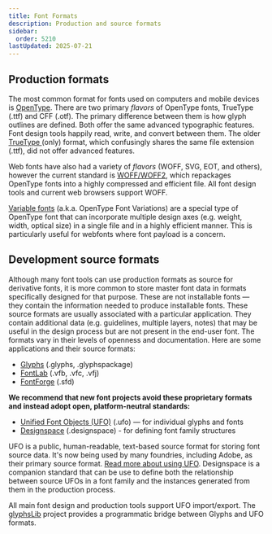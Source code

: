```yaml
---
title: Font Formats
description: Production and source formats
sidebar:
  order: 5210
lastUpdated: 2025-07-21
---
```


## Production formats

The most common format for fonts used on computers and mobile devices is [OpenType][wiki-opentype]. There are two primary _flavors_ of OpenType fonts, TrueType (.ttf) and CFF (.otf). The primary difference between them is how glyph outlines are defined. Both offer the same advanced typographic features. Font design tools happily read, write, and convert between them. The older [TrueType ][wiki-truetype] (only) format, which confusingly shares the same file extension (.ttf), did not offer advanced features.

Web fonts have also had a variety of _flavors_ (WOFF, SVG, EOT, and others), however the current standard is [WOFF/WOFF2][wiki-woff], which repackages OpenType fonts into a highly compressed and efficient file. All font design tools and current web browsers support WOFF.

[Variable fonts][moz-variable-fonts] (a.k.a. OpenType Font Variations) are a special type of OpenType font that can incorporate multiple design axes (e.g. weight, width, optical size) in a single file and in a highly efficient manner. This is particularly useful for webfonts where font payload is a concern.  

## Development source formats

Although many font tools can use production formats as source for derivative fonts, it is more common to store master font data in formats specifically designed for that purpose. These are not installable fonts — they contain the information needed to produce installable fonts. These source formats are usually associated with a particular application. They contain additional data (e.g. guidelines, multiple layers, notes) that may be useful in the design process but are not present in the end-user font. The formats vary in their levels of openness and documentation. Here are some applications and their source formats:

- [Glyphs][glyphs] (.glyphs, .glyphspackage)
- [FontLab][fontlab] (.vfb, .vfc, .vfj)
- [FontForge][fontforge] (.sfd)

**We recommend that new font projects avoid these proprietary formats and instead adopt open, platform-neutral standards:**

- [Unified Font Objects (UFO)][ufo] (.ufo) — for individual glyphs and fonts
- [Designspace][designspace] (.designspace) - for defining font family structures

UFO is a public, human-readable, text-based source format for storing font source data. It's now being used by many foundries, including Adobe, as their primary source format. [Read more about using UFO][unified-font-objects-ufo]. Designspace is a companion standard that can be use to define both the relationship between source UFOs in a font family and the instances generated from them in the production process.

All main font design and production tools support UFO import/export. The [glyphsLib][glyphslib] project provides a programmatic bridge between Glyphs and UFO formats.

[designspace]: https://fonttools.readthedocs.io/en/stable/designspaceLib/xml.html#document-xml-structure
[fontforge]: https://fontforge.org/
[fontlab]: https://www.fontlab.com/
[glyphs]: https://glyphsapp.com/
[glyphslib]: https://github.com/googlefonts/glyphsLib
[ufo]: https://unifiedfontobject.org/
[unified-font-objects-ufo]: /topics/fonts/unified-font-objects-ufo
[wiki-opentype]: https://en.wikipedia.org/wiki/OpenType
[wiki-truetype]: https://en.wikipedia.org/wiki/TrueType
[wiki-woff]: https://en.wikipedia.org/wiki/Web_Open_Font_Format
[moz-variable-fonts]: https://developer.mozilla.org/en-US/docs/Web/CSS/CSS_fonts/Variable_fonts_guide
